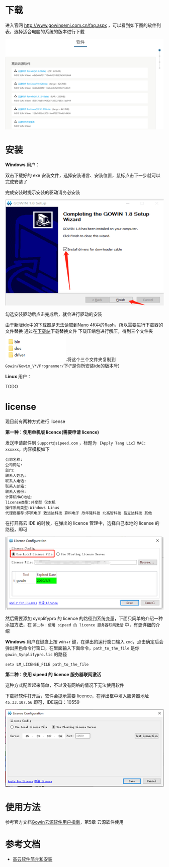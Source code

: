 # 下载

进入官网 http://www.gowinsemi.com.cn/faq.aspx ，可以看到如下图的软件列表，选择适合电脑的系统的版本进行下载

![1-1](./../../../assets/gowin_down.png)

# 安装

**Windows** 用户：

双击下载好的 exe 安装文件，选择安装语言、安装位置，鼠标点击下一步就可以完成安装了

完成安装时提示安装的驱动请务必安装

![2-1](./../../../assets/gowin_install.png)

勾选安装驱动后点击完成后，就会进行驱动的安装

由于新版ide中的下载器是无法读取到Nano 4K中的flash，所以需要进行下载器的文件替换
通过在[下载站](https://dl.sipeed.com/shareURL/TANG/Nano%204K/IDE)下载替换文件
下载压缩包进行解压，得到三个文件夹![](./../../../assets/Nano-4K/4K-ide.png).将这个三个文件夹复制到`Gowin/Gowim_V*/Programmer/`下(*是你所安装ide的版本号)

**Linux** 用户：

TODO

# license

现目前有两种方式进行 license

**第一种：使用单机版 licence(需要申请 licence)**

发送申请邮件到 `Support@sipeed.com` ，标题为 `【Apply Tang Lic】MAC: xxxxxx`，内容模板如下

```
公司名称:
公司网站:
部门:
联系人姓名:
联系人电话:
联系人邮箱:
联系人省份:
计算机MAC地址:
license类型:共享型 仅本机
操作系统类型:Windows Linus
代理商推荐:群策电子 致远达科技 算科电子 欣华隆科技 北高智科技 晶立达科技 其他
```

在打开高云 IDE 的时候，在弹出的 licence 管理中，选择自己本地的 license 的路径，即可

![3-5](./../../../assets/lic_file_5.png)

然后需要添加 synplifypro 的 licence 的路径到系统变量，下面只简单的介绍一种添加方法，在 `第二种：使用 sipeed 的 licence 服务器联网激活` 中，有更详细的介绍

**Windows** 用户在键盘上按 win+r 键，在弹出的运行窗口输入 `cmd`，点击确定后会弹出黑色命令行窗口，在里面输入下面命令，`path_to_the_file` 是你 `gowin_Synplifypro.lic` 的路径

```
setx LM_LICENSE_FILE path_to_the_file
```

**第二种：使用 sipeed 的 licence 服务器联网激活**

这种方式配置起来简单，不过没有网络的情况下无法使用软件

下载好软件打开后，软件会提示需要 licence，在弹出框中填入服务器地址 `45.33.107.56` 即可，IDE端口：10559

![3-6](./../../../assets/lic_remote_1.png)


# 使用方法

参考官方文档[Gowin云源软件用户指南](http://cdn.gowinsemi.com.cn/SUG100-1.8_Gowin%E4%BA%91%E6%BA%90%E8%BD%AF%E4%BB%B6%E7%94%A8%E6%88%B7%E6%8C%87%E5%8D%97.pdf)，第5章 云源软件使用

# 参考文档

+ [高云软件简介和安装](http://cdn.gowinsemi.com.cn/%E9%AB%98%E4%BA%91%E8%BD%AF%E4%BB%B6%E7%AE%80%E4%BB%8B%E5%92%8C%E5%AE%89%E8%A3%85.pdf)

